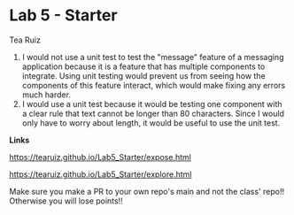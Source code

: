 # Lab 5 - Starter
Tea Ruiz


1. I would not use a unit test to test the "message" feature of a messaging application because it is a feature that has multiple components to integrate. Using unit testing would prevent us from seeing how the components of this feature interact, which would make fixing any errors much harder. 
2. I would use a unit test because it would be testing one component with a clear rule that text cannot be longer than 80 characters. Since I would only have to worry about length, it would be useful to use the unit test.


**Links**

https://tearuiz.github.io/Lab5_Starter/expose.html

https://tearuiz.github.io/Lab5_Starter/explore.html

Make sure you make a PR to your own repo's main and not the class' repo!! Otherwise you will lose points!!
